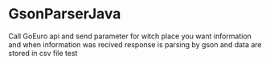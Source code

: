 # GsonParserJava

Call GoEuro api and send parameter for witch place you want information and when information was recived response is parsing by gson and data are stored in csv file 
test
